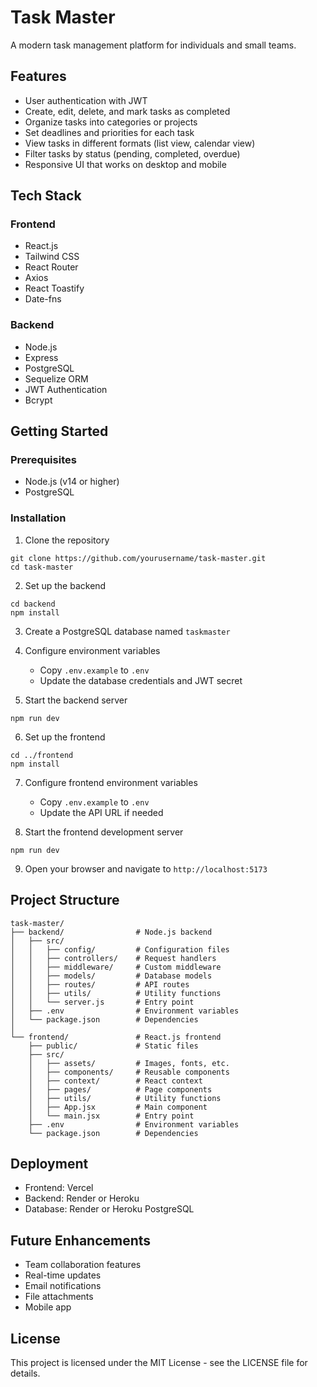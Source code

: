 # Task Master

A modern task management platform for individuals and small teams.

## Features

- User authentication with JWT
- Create, edit, delete, and mark tasks as completed
- Organize tasks into categories or projects
- Set deadlines and priorities for each task
- View tasks in different formats (list view, calendar view)
- Filter tasks by status (pending, completed, overdue)
- Responsive UI that works on desktop and mobile

## Tech Stack

### Frontend
- React.js
- Tailwind CSS
- React Router
- Axios
- React Toastify
- Date-fns

### Backend
- Node.js
- Express
- PostgreSQL
- Sequelize ORM
- JWT Authentication
- Bcrypt

## Getting Started

### Prerequisites
- Node.js (v14 or higher)
- PostgreSQL

### Installation

1. Clone the repository
```
git clone https://github.com/yourusername/task-master.git
cd task-master
```

2. Set up the backend
```
cd backend
npm install
```

3. Create a PostgreSQL database named `taskmaster`

4. Configure environment variables
   - Copy `.env.example` to `.env`
   - Update the database credentials and JWT secret

5. Start the backend server
```
npm run dev
```

6. Set up the frontend
```
cd ../frontend
npm install
```

7. Configure frontend environment variables
   - Copy `.env.example` to `.env`
   - Update the API URL if needed

8. Start the frontend development server
```
npm run dev
```

9. Open your browser and navigate to `http://localhost:5173`

## Project Structure

```
task-master/
├── backend/                # Node.js backend
│   ├── src/
│   │   ├── config/         # Configuration files
│   │   ├── controllers/    # Request handlers
│   │   ├── middleware/     # Custom middleware
│   │   ├── models/         # Database models
│   │   ├── routes/         # API routes
│   │   ├── utils/          # Utility functions
│   │   └── server.js       # Entry point
│   ├── .env                # Environment variables
│   └── package.json        # Dependencies
│
└── frontend/               # React.js frontend
    ├── public/             # Static files
    ├── src/
    │   ├── assets/         # Images, fonts, etc.
    │   ├── components/     # Reusable components
    │   ├── context/        # React context
    │   ├── pages/          # Page components
    │   ├── utils/          # Utility functions
    │   ├── App.jsx         # Main component
    │   └── main.jsx        # Entry point
    ├── .env                # Environment variables
    └── package.json        # Dependencies
```

## Deployment

- Frontend: Vercel
- Backend: Render or Heroku
- Database: Render or Heroku PostgreSQL

## Future Enhancements

- Team collaboration features
- Real-time updates
- Email notifications
- File attachments
- Mobile app

## License

This project is licensed under the MIT License - see the LICENSE file for details.